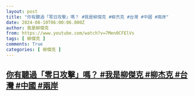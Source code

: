 ```yaml
---
layout: post
title: "你有聽過「零日攻擊」嗎？ #我是柳傑克 #柳杰克 #台灣 #中國 #兩岸"
date: 2024-08-10T06:00:06.000Z
author: 我是柳傑克
from: https://www.youtube.com/watch?v=7Men0CFElVs
tags: [ 柳傑克 ]
comments: True
categories: [ 柳傑克 ]
---
```

<!--1723269606000-->
[你有聽過「零日攻擊」嗎？ #我是柳傑克 #柳杰克 #台灣 #中國 #兩岸](https://www.youtube.com/watch?v=7Men0CFElVs)
------

<div>

</div>
